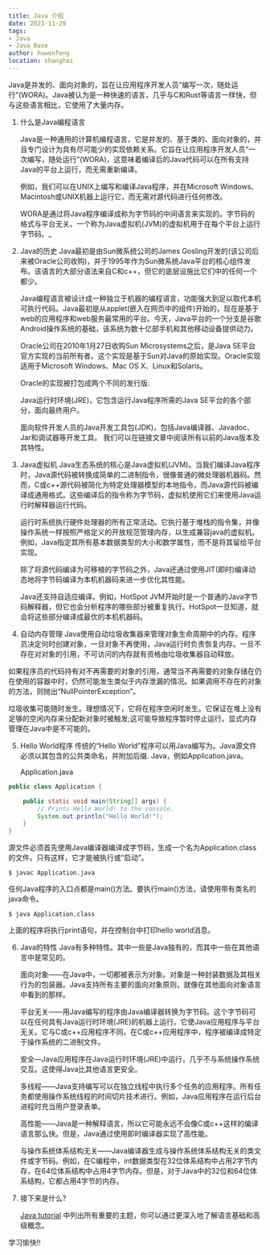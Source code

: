 ```yaml
---
title: Java 介绍
date: 2023-11-29
tags:
- Java
- Java Base
author: huwenfeng
location: shanghai
---
```


Java是并发的、面向对象的，旨在让应用程序开发人员“编写一次，随处运行”(WORA)。Java被认为是一种快速的语言，几乎与C和Rust等语言一样快，但与这些语言相比，它使用了大量内存。

1. 什么是Java编程语言

   Java是一种通用的计算机编程语言，它是并发的、基于类的、面向对象的，并且专门设计为具有尽可能少的实现依赖关系。它旨在让应用程序开发人员“一次编写，随处运行”(WORA)，这意味着编译后的Java代码可以在所有支持Java的平台上运行，而无需重新编译。

   例如，我们可以在UNIX上编写和编译Java程序，并在Microsoft Windows、Macintosh或UNIX机器上运行它，而无需对源代码进行任何修改。

   WORA是通过将Java程序编译成称为字节码的中间语言来实现的。字节码的格式与平台无关。一个称为Java虚拟机(JVM)的虚拟机用于在每个平台上运行字节码。_

2. Java的历史
   Java最初是由Sun微系统公司的James Gosling开发的(该公司后来被Oracle公司收购)，并于1995年作为Sun微系统Java平台的核心组件发布。该语言的大部分语法来自C和c++，但它的底层设施比它们中的任何一个都少。

   Java编程语言被设计成一种独立于机器的编程语言，功能强大到足以取代本机可执行代码。Java最初是从applet(嵌入在网页中的组件)开始的，现在是基于web的应用程序和web服务最常用的平台。今天，Java平台的一个分支是谷歌Android操作系统的基础，该系统为数十亿部手机和其他移动设备提供动力。

   Oracle公司在2010年1月27日收购Sun Microsystems之后，是Java SE平台官方实现的当前所有者。这个实现是基于Sun对Java的原始实现。Oracle实现适用于Microsoft Windows、Mac OS X、Linux和Solaris。

   Oracle的实现被打包成两个不同的发行版:

   Java运行时环境(JRE)，它包含运行Java程序所需的Java SE平台的各个部分，面向最终用户。

   面向软件开发人员的Java开发工具包(JDK)，包括Java编译器、Javadoc、Jar和调试器等开发工具。
我们可以在链接文章中阅读所有以前的Java版本及其特性。

3. Java虚拟机
   Java生态系统的核心是Java虚拟机(JVM)。当我们编译Java程序时，Java源代码被转换成简单的二进制指令，很像普通的微处理器机器码。然而，C或c++源代码被简化为特定处理器模型的本地指令，而Java源代码被编译成通用格式。这些编译后的指令称为字节码，虚拟机使用它们来使用Java运行时解释器运行代码。

   运行时系统执行硬件处理器的所有正常活动。它执行基于堆栈的指令集，并像操作系统一样按照严格定义的开放规范管理内存，以生成兼容java的虚拟机。例如，Java指定其所有基本数据类型的大小和数学属性，而不是将其留给平台实现。

   除了将源代码编译为可移植的字节码之外，Java还通过使用JIT(即时)编译动态地将字节码编译为本机机器码来进一步优化其性能。

   Java还支持自适应编译。例如，HotSpot JVM开始时是一个普通的Java字节码解释器，但它也会分析程序的哪些部分被重复执行。HotSpot一旦知道，就会将这些部分编译成最优的本机机器码。

4. 自动内存管理
   Java使用自动垃圾收集器来管理对象生命周期中的内存。程序员决定何时创建对象，一旦对象不再使用，Java运行时负责恢复内存。一旦不存在对对象的引用，不可访问的内存就有资格由垃圾收集器自动释放。

如果程序员的代码持有对不再需要的对象的引用，通常当不再需要的对象存储在仍在使用的容器中时，仍然可能发生类似于内存泄漏的情况。如果调用不存在的对象的方法，则抛出“NullPointerException”。

垃圾收集可能随时发生。理想情况下，它将在程序空闲时发生。它保证在堆上没有足够的空闲内存来分配新对象时被触发;这可能导致程序暂时停止运行。显式内存管理在Java中是不可能的。

5. Hello World程序
   传统的“Hello World”程序可以用Java编写为。Java源文件必须以其包含的公共类命名，并附加后缀. Java，例如Application.java。

   Application.java
```java
public class Application {

    public static void main(String[] args) {
        // Prints Hello World! to the console.
        System.out.println("Hello World!"); 	
    }
}
```

   源文件必须首先使用Java编译器编译成字节码，生成一个名为Application.class的文件。只有这样，它才能被执行或“启动”。

```shell
$ javac Application.java
```

   任何Java程序的入口点都是main()方法。要执行main()方法，请使用带有类名的java命令。

```shell
$ java Application.class
```

   上面的程序将执行print语句，并在控制台中打印hello world消息。

6. Java的特性
Java有多种特性。其中一些是Java独有的，而其中一些在其他语言中是常见的。

   面向对象——在Java中，一切都被表示为对象。对象是一种封装数据及其相关行为的包装器。Java支持所有主要的面向对象原则，就像在其他面向对象语言中看到的那样。 

   平台无关——用Java编写的程序由Java编译器转换为字节码。这个字节码可以在任何具有Java运行时环境(JRE)的机器上运行。它使Java应用程序与平台无关。它与C或c++应用程序不同，在C或c++应用程序中，程序被编译成特定于操作系统的二进制文件。

   安全—Java应用程序在Java运行时环境(JRE)中运行，几乎不与系统操作系统交互。这使得Java比其他语言更安全。

   多线程——Java支持编写可以在独立线程中执行多个任务的应用程序。所有任务都使用操作系统线程的时间切片技术进行。例如，Java应用程序在运行后台进程时充当用户登录表单。

   高性能——Java是一种解释语言，所以它可能永远不会像C或c++这样的编译语言那么快。但是，Java通过使用即时编译器实现了高性能。

   与操作系统体系结构无关——Java编译器生成与操作系统体系结构无关的类文件或字节码。例如，在C编程中，int数据类型在32位体系结构中占用2字节内存，在64位体系结构中占用4字节内存。但是，对于Java中的32位和64位体系结构，它都占用4字节的内存。

7. 接下来是什么?

   [Java tutorial](../java.md) 中列出所有重要的主题，你可以通过更深入地了解语言基础和高级概念。

学习愉快!!


